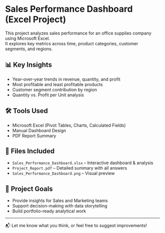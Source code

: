 # Sales Performance Dashboard (Excel Project)

This project analyzes sales performance for an office supplies company using Microsoft Excel.  
It explores key metrics across time, product categories, customer segments, and regions.

## 📊 Key Insights
- Year-over-year trends in revenue, quantity, and profit
- Most profitable and least profitable products
- Customer segment contribution by region
- Quantity vs. Profit per Unit analysis

## 🛠 Tools Used
- Microsoft Excel (Pivot Tables, Charts, Calculated Fields)
- Manual Dashboard Design
- PDF Report Summary

## 📁 Files Included
- `Sales_Performance_Dashboard.xlsx` – Interactive dashboard & analysis
- `Project_Report.pdf` – Detailed summary with all answers
- `Sales_Performance_Dashboard.png` – Visual preview

## 📌 Project Goals
- Provide insights for Sales and Marketing teams
- Support decision-making with data storytelling
- Build portfolio-ready analytical work

---

📬 Let me know what you think, or feel free to suggest improvements!
